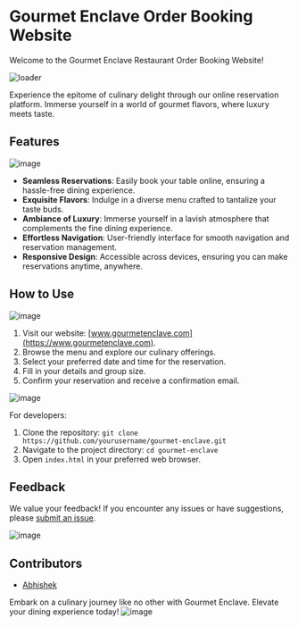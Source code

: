 # Gourmet Enclave Order Booking Website

Welcome to the Gourmet Enclave Restaurant Order Booking Website! 

![loader](https://github.com/Abhishek058/Gourmet_Enclave/assets/101443776/d17a4244-414c-4387-9394-b97355c257b4)


Experience the epitome of culinary delight through our online reservation platform. Immerse yourself in a world of gourmet flavors, where luxury meets taste. 

## Features

![image](https://github.com/Abhishek058/Gourmet_Enclave/assets/101443776/aa75c1c9-2e1d-432e-af2d-eae224bfa5e4)


- **Seamless Reservations**: Easily book your table online, ensuring a hassle-free dining experience.
- **Exquisite Flavors**: Indulge in a diverse menu crafted to tantalize your taste buds.
- **Ambiance of Luxury**: Immerse yourself in a lavish atmosphere that complements the fine dining experience.
- **Effortless Navigation**: User-friendly interface for smooth navigation and reservation management.
- **Responsive Design**: Accessible across devices, ensuring you can make reservations anytime, anywhere.

## How to Use

![image](https://github.com/Abhishek058/Gourmet_Enclave/assets/101443776/075469cf-a4ab-419f-8484-fe10691b3c82)


1. Visit our website: [www.gourmetenclave.com](https://www.gourmetenclave.com).
2. Browse the menu and explore our culinary offerings.
3. Select your preferred date and time for the reservation.
4. Fill in your details and group size.
5. Confirm your reservation and receive a confirmation email.

![image](https://github.com/Abhishek058/Gourmet_Enclave/assets/101443776/ef414ee9-2471-427c-8c8a-5ae6f1053281)


For developers:

1. Clone the repository: `git clone https://github.com/yourusername/gourmet-enclave.git`
2. Navigate to the project directory: `cd gourmet-enclave`
3. Open `index.html` in your preferred web browser.

## Feedback

We value your feedback! If you encounter any issues or have suggestions, please [submit an issue](https://github.com/Abhishek058/gourmet-enclave/issues).

![image](https://github.com/Abhishek058/Gourmet_Enclave/assets/101443776/9b95e39e-b759-4f8a-bdf5-04871d82cb7b)


## Contributors

- [Abhishek](https://github.com/Abhishek058)

Embark on a culinary journey like no other with Gourmet Enclave. Elevate your dining experience today!
![image](https://github.com/Abhishek058/Gourmet_Enclave/assets/101443776/0cc2afea-3fa9-491d-8b45-f1e7c6e9d777)


